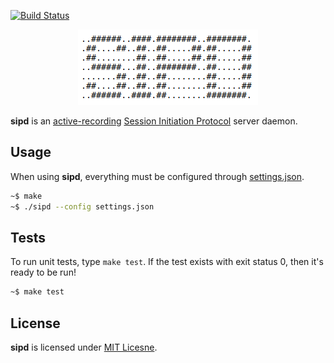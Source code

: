 [![Build Status](https://travis-ci.org/initbar/sipd.svg?branch=master)](https://travis-ci.org/initbar/sipd)

<p align="center">
  <img src="./docs/logo.png">
</p>

**sipd** is an [active-recording](https://en.wikipedia.org/wiki/VoIP_recording) [Session Initiation Protocol](https://www.ietf.org/rfc/rfc3261.txt) server daemon.

## Usage

When using **sipd**, everything must be configured through [settings.json](./settings.json).

```bash
~$ make
~$ ./sipd --config settings.json
```

## Tests

To run unit tests, type `make test`. If the test exists with exit status 0, then it's ready to be run!

```bash
~$ make test
```

## License

**sipd** is licensed under [MIT Licesne](./LICENSE.md).
